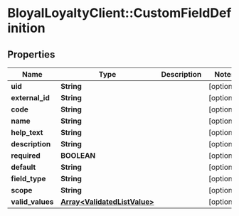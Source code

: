 # BloyalLoyaltyClient::CustomFieldDefinition

## Properties
Name | Type | Description | Notes
------------ | ------------- | ------------- | -------------
**uid** | **String** |  | [optional] 
**external_id** | **String** |  | [optional] 
**code** | **String** |  | [optional] 
**name** | **String** |  | [optional] 
**help_text** | **String** |  | [optional] 
**description** | **String** |  | [optional] 
**required** | **BOOLEAN** |  | [optional] 
**default** | **String** |  | [optional] 
**field_type** | **String** |  | [optional] 
**scope** | **String** |  | [optional] 
**valid_values** | [**Array&lt;ValidatedListValue&gt;**](ValidatedListValue.md) |  | [optional] 

